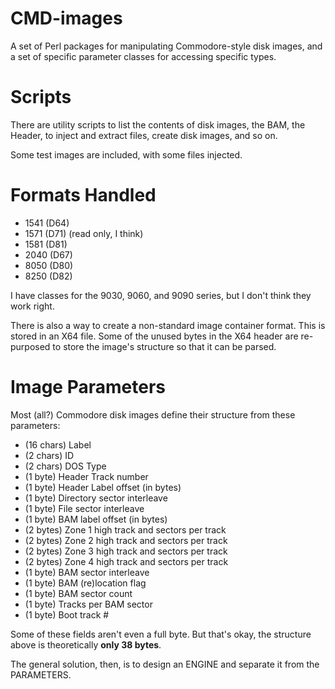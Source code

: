 # CMD-images
A set of Perl packages for manipulating Commodore-style disk images, 
and a set of specific parameter classes for accessing specific types.

# Scripts
There are utility scripts to list the contents of disk images, the BAM, 
the Header, to inject and extract files, create disk images, and so on.

Some test images are included, with some files injected.

# Formats Handled
- 1541 (D64)
- 1571 (D71) (read only, I think)
- 1581 (D81)
- 2040 (D67)
- 8050 (D80)
- 8250 (D82)

I have classes for the 9030, 9060, and 9090 series, but I don't think they work right.

There is also a way to create a non-standard image container format.
This is stored in an X64 file.  Some of the unused bytes in the X64 header
are re-purposed to store the image's structure so that it can be parsed.

# Image Parameters
Most (all?) Commodore disk images define their structure from these parameters:

* (16 chars) Label
* (2 chars) ID
* (2 chars) DOS Type
* (1 byte) Header Track number
* (1 byte) Header Label offset (in bytes)
* (1 byte) Directory sector interleave
* (1 byte) File sector interleave
* (1 byte) BAM label offset (in bytes)
* (2 bytes) Zone 1 high track and sectors per track
* (2 bytes) Zone 2 high track and sectors per track
* (2 bytes) Zone 3 high track and sectors per track
* (2 bytes) Zone 4 high track and sectors per track
* (1 byte) BAM sector interleave
* (1 byte) BAM (re)location flag
* (1 byte) BAM sector count
* (1 byte) Tracks per BAM sector
* (1 byte) Boot track #

Some of these fields aren't even a full byte.  But that's okay, the structure
above is theoretically **only 38 bytes**.

The general solution, then, is to design an ENGINE and separate it from
the PARAMETERS.

